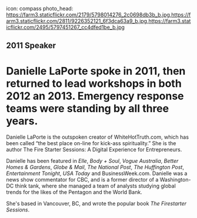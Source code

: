 icon: compass
photo_head: https://farm3.staticflickr.com/2179/5798014276_2c0698db3b_b.jpg,https://farm3.staticflickr.com/2811/9226352121_6f3dca63a9_b.jpg,https://farm3.staticflickr.com/2495/5797451267_cc4dfed1be_b.jpg

## 2011 Speaker

# Danielle LaPorte spoke in 2011, then returned to lead workshops in both 2012 an 2013. Emergency response teams were standing by all three years.

<div class="line-canvas"></div>

Danielle LaPorte is the outspoken creator of WhiteHotTruth.com, which has been called “the best place on-line for kick-ass spirituality.” She is the author The Fire Starter Sessions: A Digital Experience for Entrepreneurs.

Danielle has been featured in *Elle*, *Body + Soul*, *Vogue Australia*, *Better Homes & Gardens*, *Globe & Mail*, *The National Post*, *The Huffington Post*, *Entertainment Tonight*, *USA Today* and BusinessWeek.com. Danielle was a news show commentator for CBC, and is a former director of a Washington-DC think tank, where she managed a team of analysts studying global trends for the likes of the Pentagon and the World Bank.

She's based in Vancouver, BC, and wrote the popular book *The Firestarter Sessions*.

<div class="line-canvas"></div>
